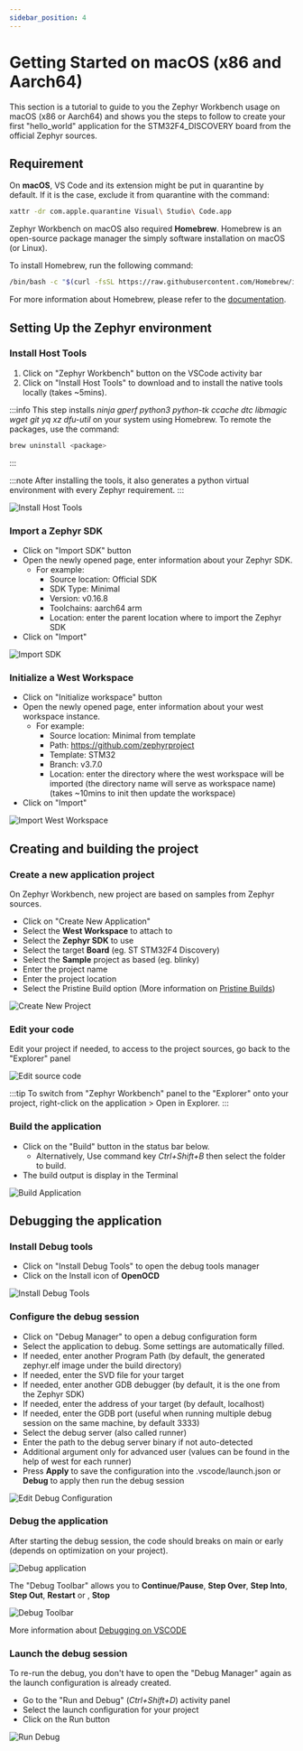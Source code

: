 ```yaml
---
sidebar_position: 4
---
```


# Getting Started on macOS (x86 and Aarch64)

This section is a tutorial to guide to you the Zephyr Workbench usage on macOS (x86 or Aarch64) and shows
you the steps to follow to create your first "hello_world" application for the STM32F4_DISCOVERY board 
from the official Zephyr sources.

## Requirement

On **macOS**, VS Code and its extension might be put in quarantine by default. If it is the case, exclude it
from quarantine with the command:

```bash
xattr -dr com.apple.quarantine Visual\ Studio\ Code.app
```

Zephyr Workbench on macOS also required **Homebrew**. Homebrew is an open-source package manager the 
simply software installation on macOS (or Linux).

To install Homebrew, run the following command:

```bash
/bin/bash -c "$(curl -fsSL https://raw.githubusercontent.com/Homebrew/install/HEAD/install.sh)"
```

For more information about Homebrew, please refer to the [documentation](https://docs.brew.sh/).

## Setting Up the Zephyr environment

### Install Host Tools
1. Click on "Zephyr Workbench" button on the VSCode activity bar
2. Click on "Install Host Tools" to download and to install the native tools locally (takes ~5mins).

:::info
This step installs *ninja gperf python3 python-tk ccache dtc libmagic wget git yq xz dfu-util* on your
system using Homebrew. To remote the packages, use the command:
```bash
brew uninstall <package>
```
:::

:::note
After installing the tools, it also generates a python virtual environment with every Zephyr requirement.
:::

![Install Host Tools](/img/zw/getting-started/darwin/zw_1_install-host-tools.png)

### Import a Zephyr SDK
   * Click on "Import SDK" button
   * Open the newly opened page, enter information about your Zephyr SDK.
      - For example:
        - Source location: Official SDK
        - SDK Type: Minimal
        - Version: v0.16.8
        - Toolchains: aarch64 arm
        - Location: enter the parent location where to import the Zephyr SDK
   * Click on "Import"   

![Import SDK](/img/zw/getting-started/darwin/zw_3_sdk-import.png)


### Initialize a West Workspace
   * Click on "Initialize workspace" button
   * Open the newly opened page, enter information about your west workspace instance.
      - For example:
        - Source location: Minimal from template
        - Path: https://github.com/zephyrproject
        - Template: STM32
        - Branch: v3.7.0
        - Location: enter the directory where the west workspace will be imported (the directory name will serve as workspace name)
      (takes ~10mins to init then update the workspace)
   * Click on "Import"

![Import West Workspace](/img/zw/getting-started/darwin/zw_4_west-workspace-init.png)


## Creating and building the project

### Create a new application project 
On Zephyr Workbench, new project are based on samples from Zephyr sources.
   * Click on "Create New Application"
   * Select the **West Workspace** to attach to
   * Select the **Zephyr SDK** to use
   * Select the target **Board** (eg. ST STM32F4 Discovery)
   * Select the **Sample** project as based (eg. blinky)
   * Enter the project name
   * Enter the project location
   * Select the Pristine Build option (More information on [Pristine Builds](https://docs.zephyrproject.org/latest/develop/west/build-flash-debug.html#pristine-builds))

![Create New Project](/img/zw/getting-started/darwin/zw_5_app-create.png)


### Edit your code
Edit your project if needed, to access to the project sources, go back to the "Explorer" panel

![Edit source code](/img/zw/getting-started/darwin/zw_6_app-edit.png)


:::tip
To switch from "Zephyr Workbench" panel to the "Explorer" onto your project, right-click on the application > Open in Explorer.
:::

### Build the application
   * Click on the "Build" button in the status bar below.
      - Alternatively, Use command key *Ctrl+Shift+B* then select the folder to build.
   * The build output is display in the Terminal

![Build Application](/img/zw/getting-started/darwin/zw_7_app-build.png)

## Debugging the application
### Install Debug tools
   * Click on "Install Debug Tools" to open the debug tools manager
   * Click on the Install icon of **OpenOCD**

![Install Debug Tools](/img/zw/getting-started/darwin/zw_8_debug-tools-install.png)

### Configure the debug session
   * Click on "Debug Manager" to open a debug configuration form
   * Select the application to debug. Some settings are automatically filled.
   * If needed, enter another Program Path (by default, the generated zephyr.elf image under the build directory)
   * If needed, enter the SVD file for your target
   * If needed, enter another GDB debugger (by default, it is the one from the Zephyr SDK)
   * If needed, enter the address of your target  (by default, localhost)
   * If needed, enter the GDB port (useful when running multiple debug session on the same machine, by default 3333)
   * Select the debug server (also called runner)
   * Enter the path to the debug server binary if not auto-detected
   * Additional argument only for advanced user (values can be found in the help of west for each runner)
   * Press **Apply** to save the configuration into the .vscode/launch.json or **Debug** to apply then run the debug session

![Edit Debug Configuration](/img/zw/getting-started/darwin/zw_9_debug-manager.png)

### Debug the application

After starting the debug session, the code should breaks on main or early (depends on optimization on your project). 

![Debug application](/img/zw/getting-started/darwin/zw_10_debug.png)


The "Debug Toolbar" allows you to **Continue/Pause**, **Step Over**, **Step Into**, **Step Out**, **Restart** or , **Stop**

![Debug Toolbar](/img/zw/getting-started/darwin/zw_11_debug-toolbar.png)

More information about [Debugging on VSCODE](https://code.visualstudio.com/docs/editor/debugging)
   
### Launch the debug session
To re-run the debug, you don't have to open the "Debug Manager" again as the launch configuration is already created.
   * Go to the "Run and Debug" (*Ctrl+Shift+D*) activity panel
   * Select the launch configuration for your project
   * Click on the Run button

![Run Debug](/img/zw/getting-started/darwin/zw_12_rerun-debug.png)
